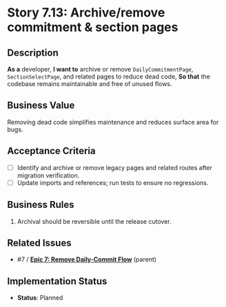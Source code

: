 # Story 7.13: Archive/remove commitment & section pages

## Description

**As a** developer,
**I want to** archive or remove `DailyCommitmentPage`, `SectionSelectPage`, and related pages to reduce dead code,
**So that** the codebase remains maintainable and free of unused flows.

## Business Value

Removing dead code simplifies maintenance and reduces surface area for bugs.

## Acceptance Criteria

- [ ] Identify and archive or remove legacy pages and related routes after migration verification.
- [ ] Update imports and references; run tests to ensure no regressions.

## Business Rules

1. Archival should be reversible until the release cutover.

## Related Issues

- #7 / [**Epic 7: Remove Daily-Commit Flow**](./README.md) (parent)

## Implementation Status

- **Status**: Planned
